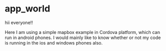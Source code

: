 # app_world

hii everyone!!

Here I am using a simple mapbox example in Cordova platform, which can run in android phones. I would mainly like to know whether or not my code is running in the ios and windows phones also.
